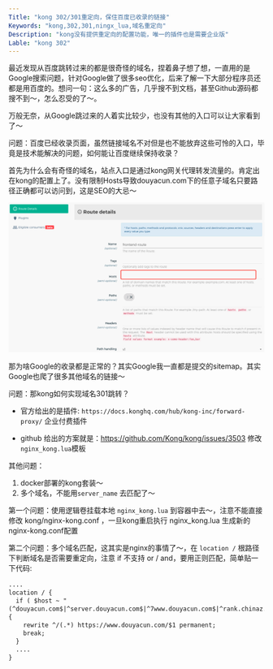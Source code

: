 ```yaml
---
Title: "kong 302/301重定向，保住百度已收录的链接"
Keywords: "kong,302,301,ningx_lua,域名重定向"
Description: "kong没有提供重定向的配置功能，唯一的插件也是需要企业版"
Lable: "kong 302"
---
```


最近发现从百度跳转过来的都是很奇怪的域名，捏着鼻子想了想，一直用的是Google搜索问题，针对Google做了很多seo优化，后来了解一下大部分程序员还都是用百度的。想问一句：这么多的广告，几乎搜不到文档，甚至Github源码都搜不到～，怎么忍受的了～。

万般无奈，从Google跳过来的人着实比较少，也没有其他的入口可以让大家看到了～



问题：百度已经收录页面，虽然链接域名不对但是也不能放弃这些可怜的入口，毕竟是技术能解决的问题，如何能让百度继续保持收录？

首先为什么会有奇怪的域名，站点入口是通过kong网关代理转发流量的。肯定出在kong的配置上了。没有限制Hosts导致douyacun.com下的任意子域名只要路径正确都可以访问到，这是SEO的大忌～

<img src="assert/image-20210112233458514.png" alt="image-20210112233458514" style="zoom:50%;" />

那为啥Google的收录都是正常的？其实Google我一直都是提交的sitemap。其实Google也爬了很多其他域名的链接～



问题：那kong如何实现域名301跳转？

- 官方给出的是插件: `https://docs.konghq.com/hub/kong-inc/forward-proxy/` 企业付费插件

- github 给出的方案就是：https://github.com/Kong/kong/issues/3503 修改`nginx_kong.lua`模板

其他问题：

1. docker部署的kong套装～
2. 多个域名，不能用`server_name` 去匹配了～

第一个问题：使用逻辑卷挂载本地 `nginx_kong.lua` 到容器中去～，注意不能直接修改 kong/nginx-kong.conf ，一旦kong重启执行 nginx_kong.lua 生成新的nginx-kong.conf配置

第二个问题：多个域名匹配，这其实是nginx的事情了～，在 `location /` 根路径下判断域名是否需要重定向，注意 if 不支持 or / and，要用正则匹配，简单贴一下代码:

```nginx
....
location / {
  if ( $host ~ "(^douyacun.com$|^server.douyacun.com$|^7www.douyacun.com$|^rank.chinaz.comwww.douyacun.com$)") {
    rewrite ^/(.*) https://www.douyacun.com/$1 permanent;
    break;
  }
  ....
}
```

